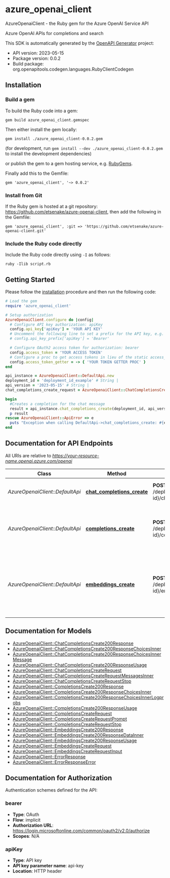 # azure_openai_client

AzureOpenaiClient - the Ruby gem for the Azure OpenAI Service API

Azure OpenAI APIs for completions and search

This SDK is automatically generated by the [OpenAPI Generator](https://openapi-generator.tech) project:

- API version: 2023-05-15
- Package version: 0.0.2
- Build package: org.openapitools.codegen.languages.RubyClientCodegen

## Installation

### Build a gem

To build the Ruby code into a gem:

```shell
gem build azure_openai_client.gemspec
```

Then either install the gem locally:

```shell
gem install ./azure_openai_client-0.0.2.gem
```

(for development, run `gem install --dev ./azure_openai_client-0.0.2.gem` to install the development dependencies)

or publish the gem to a gem hosting service, e.g. [RubyGems](https://rubygems.org/).

Finally add this to the Gemfile:

    gem 'azure_openai_client', '~> 0.0.2'

### Install from Git

If the Ruby gem is hosted at a git repository: https://github.com/etsenake/azure-openai-client, then add the following in the Gemfile:

    gem 'azure_openai_client', :git => 'https://github.com/etsenake/azure-openai-client.git'

### Include the Ruby code directly

Include the Ruby code directly using `-I` as follows:

```shell
ruby -Ilib script.rb
```

## Getting Started

Please follow the [installation](#installation) procedure and then run the following code:

```ruby
# Load the gem
require 'azure_openai_client'

# Setup authorization
AzureOpenaiClient.configure do |config|
  # Configure API key authorization: apiKey
  config.api_key['apiKey'] = 'YOUR API KEY'
  # Uncomment the following line to set a prefix for the API key, e.g. 'Bearer' (defaults to nil)
  # config.api_key_prefix['apiKey'] = 'Bearer'

  # Configure OAuth2 access token for authorization: bearer
  config.access_token = 'YOUR ACCESS TOKEN'
  # Configure a proc to get access tokens in lieu of the static access_token configuration
  config.access_token_getter = -> { 'YOUR TOKEN GETTER PROC' } 
end

api_instance = AzureOpenaiClient::DefaultApi.new
deployment_id = 'deployment_id_example' # String | 
api_version = '2023-05-15' # String | 
chat_completions_create_request = AzureOpenaiClient::ChatCompletionsCreateRequest.new({messages: [AzureOpenaiClient::ChatCompletionsCreateRequestMessagesInner.new({role: 'system', content: 'content_example'})]}) # ChatCompletionsCreateRequest | 

begin
  #Creates a completion for the chat message
  result = api_instance.chat_completions_create(deployment_id, api_version, chat_completions_create_request)
  p result
rescue AzureOpenaiClient::ApiError => e
  puts "Exception when calling DefaultApi->chat_completions_create: #{e}"
end

```

## Documentation for API Endpoints

All URIs are relative to *https://your-resource-name.openai.azure.com/openai*

Class | Method | HTTP request | Description
------------ | ------------- | ------------- | -------------
*AzureOpenaiClient::DefaultApi* | [**chat_completions_create**](docs/DefaultApi.md#chat_completions_create) | **POST** /deployments/{deployment-id}/chat/completions | Creates a completion for the chat message
*AzureOpenaiClient::DefaultApi* | [**completions_create**](docs/DefaultApi.md#completions_create) | **POST** /deployments/{deployment-id}/completions | Creates a completion for the provided prompt, parameters and chosen model.
*AzureOpenaiClient::DefaultApi* | [**embeddings_create**](docs/DefaultApi.md#embeddings_create) | **POST** /deployments/{deployment-id}/embeddings | Get a vector representation of a given input that can be easily consumed by machine learning models and algorithms.


## Documentation for Models

 - [AzureOpenaiClient::ChatCompletionsCreate200Response](docs/ChatCompletionsCreate200Response.md)
 - [AzureOpenaiClient::ChatCompletionsCreate200ResponseChoicesInner](docs/ChatCompletionsCreate200ResponseChoicesInner.md)
 - [AzureOpenaiClient::ChatCompletionsCreate200ResponseChoicesInnerMessage](docs/ChatCompletionsCreate200ResponseChoicesInnerMessage.md)
 - [AzureOpenaiClient::ChatCompletionsCreate200ResponseUsage](docs/ChatCompletionsCreate200ResponseUsage.md)
 - [AzureOpenaiClient::ChatCompletionsCreateRequest](docs/ChatCompletionsCreateRequest.md)
 - [AzureOpenaiClient::ChatCompletionsCreateRequestMessagesInner](docs/ChatCompletionsCreateRequestMessagesInner.md)
 - [AzureOpenaiClient::ChatCompletionsCreateRequestStop](docs/ChatCompletionsCreateRequestStop.md)
 - [AzureOpenaiClient::CompletionsCreate200Response](docs/CompletionsCreate200Response.md)
 - [AzureOpenaiClient::CompletionsCreate200ResponseChoicesInner](docs/CompletionsCreate200ResponseChoicesInner.md)
 - [AzureOpenaiClient::CompletionsCreate200ResponseChoicesInnerLogprobs](docs/CompletionsCreate200ResponseChoicesInnerLogprobs.md)
 - [AzureOpenaiClient::CompletionsCreate200ResponseUsage](docs/CompletionsCreate200ResponseUsage.md)
 - [AzureOpenaiClient::CompletionsCreateRequest](docs/CompletionsCreateRequest.md)
 - [AzureOpenaiClient::CompletionsCreateRequestPrompt](docs/CompletionsCreateRequestPrompt.md)
 - [AzureOpenaiClient::CompletionsCreateRequestStop](docs/CompletionsCreateRequestStop.md)
 - [AzureOpenaiClient::EmbeddingsCreate200Response](docs/EmbeddingsCreate200Response.md)
 - [AzureOpenaiClient::EmbeddingsCreate200ResponseDataInner](docs/EmbeddingsCreate200ResponseDataInner.md)
 - [AzureOpenaiClient::EmbeddingsCreate200ResponseUsage](docs/EmbeddingsCreate200ResponseUsage.md)
 - [AzureOpenaiClient::EmbeddingsCreateRequest](docs/EmbeddingsCreateRequest.md)
 - [AzureOpenaiClient::EmbeddingsCreateRequestInput](docs/EmbeddingsCreateRequestInput.md)
 - [AzureOpenaiClient::ErrorResponse](docs/ErrorResponse.md)
 - [AzureOpenaiClient::ErrorResponseError](docs/ErrorResponseError.md)


## Documentation for Authorization


Authentication schemes defined for the API:
### bearer


- **Type**: OAuth
- **Flow**: implicit
- **Authorization URL**: https://login.microsoftonline.com/common/oauth2/v2.0/authorize
- **Scopes**: N/A

### apiKey


- **Type**: API key
- **API key parameter name**: api-key
- **Location**: HTTP header

